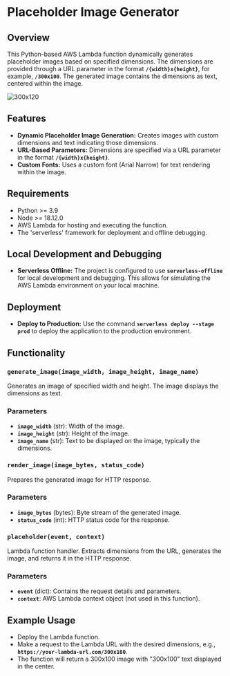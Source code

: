 # Placeholder Image Generator

## **Overview**

This Python-based AWS Lambda function dynamically generates placeholder images based on specified dimensions. The dimensions are provided through a URL parameter in the format **`/{width}x{height}`**, for example, **`/300x100`**. The generated image contains the dimensions as text, centered within the image.

![300x120](https://github.com/lucasayb/lucasyamamoto.placeholder-generator/assets/17356081/642fb193-8adb-4d48-8fc6-597f99677215)

## **Features**

- **Dynamic Placeholder Image Generation:** Creates images with custom dimensions and text indicating those dimensions.
- **URL-Based Parameters:** Dimensions are specified via a URL parameter in the format **`/{width}x{height}`**.
- **Custom Fonts:** Uses a custom font (Arial Narrow) for text rendering within the image.

## **Requirements**

- Python >= 3.9
- Node >= 18.12.0
- AWS Lambda for hosting and executing the function.
- The 'serverless' framework for deployment and offline debugging.

## **Local Development and Debugging**

- **Serverless Offline:** The project is configured to use **`serverless-offline`** for local development and debugging. This allows for simulating the AWS Lambda environment on your local machine.

## **Deployment**

- **Deploy to Production:** Use the command **`serverless deploy --stage prod`** to deploy the application to the production environment.

## **Functionality**

### **`generate_image(image_width, image_height, image_name)`**

Generates an image of specified width and height. The image displays the dimensions as text.

### Parameters

- **`image_width`** (str): Width of the image.
- **`image_height`** (str): Height of the image.
- **`image_name`** (str): Text to be displayed on the image, typically the dimensions.

### **`render_image(image_bytes, status_code)`**

Prepares the generated image for HTTP response.

### Parameters

- **`image_bytes`** (bytes): Byte stream of the generated image.
- **`status_code`** (int): HTTP status code for the response.

### **`placeholder(event, context)`**

Lambda function handler. Extracts dimensions from the URL, generates the image, and returns it in the HTTP response.

### Parameters

- **`event`** (dict): Contains the request details and parameters.
- **`context`**: AWS Lambda context object (not used in this function).

## **Example Usage**

- Deploy the Lambda function.
- Make a request to the Lambda URL with the desired dimensions, e.g., **`https://your-lambda-url.com/300x100`**.
- The function will return a 300x100 image with "300x100" text displayed in the center.
